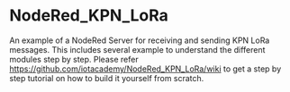 # NodeRed_KPN_LoRa
An example of a NodeRed Server for receiving and sending KPN LoRa messages. This includes several example to understand the different modules step by step. Please refer https://github.com/iotacademy/NodeRed_KPN_LoRa/wiki to get a step by step tutorial on how to build it yourself from scratch. 
